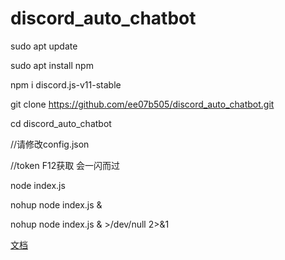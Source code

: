 # discord_auto_chatbot


sudo apt update 

sudo apt install npm 

npm i discord.js-v11-stable

git clone https://github.com/ee07b505/discord_auto_chatbot.git

cd discord_auto_chatbot

//请修改config.json  

//token F12获取 会一闪而过

node index.js

nohup node index.js &

 nohup node index.js & >/dev/null 2>&1

[文档](https://mirror.xyz/0x3Fe18E6CbE4138A92157962fB478129f5F30B780/6zNqaF4YnqEWGNNSIAI4ltCGaL1__KlhqUQdvonlXCg)
